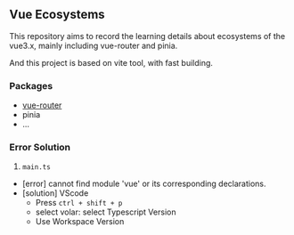## Vue Ecosystems

This repository aims to record the learning details about ecosystems of the vue3.x, mainly including vue-router and pinia.

And this project is based on vite tool, with fast building.

### Packages

- [vue-router](https://github.com/StellaYangF/vue-ecosystems/blob/main/docs/init.md)
- pinia
- ...


### Error Solution

1. `main.ts`
- [error] cannot find module 'vue' or its corresponding declarations.
- [solution] VScode 
    - Press `ctrl + shift + p`
    - select volar: select Typescript Version
    - Use Workspace Version

